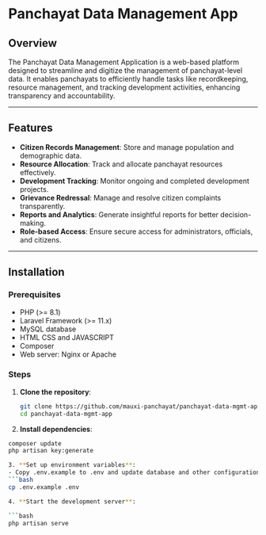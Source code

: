 # Panchayat Data Management App

## Overview  
The Panchayat Data Management Application is a web-based platform designed to streamline and digitize the management of panchayat-level data. It enables panchayats to efficiently handle tasks like recordkeeping, resource management, and tracking development activities, enhancing transparency and accountability.  

---

## Features  
- **Citizen Records Management**: Store and manage population and demographic data.  
- **Resource Allocation**: Track and allocate panchayat resources effectively.  
- **Development Tracking**: Monitor ongoing and completed development projects.  
- **Grievance Redressal**: Manage and resolve citizen complaints transparently.  
- **Reports and Analytics**: Generate insightful reports for better decision-making.  
- **Role-based Access**: Ensure secure access for administrators, officials, and citizens.  

---

## Installation  

### Prerequisites  
- PHP (>= 8.1)  
- Laravel Framework (>= 11.x)  
- MySQL database  
- HTML CSS and JAVASCRIPT
- Composer  
- Web server: Nginx or Apache  

### Steps  
1. **Clone the repository**:  
   ```bash  
   git clone https://github.com/mauxi-panchayat/panchayat-data-mgmt-app.git 
   cd panchayat-data-mgmt-app
   
2. **Install dependencies**:

```bash 
composer update  
php artisan key:generate

3. **Set up environment variables**:
- Copy .env.example to .env and update database and other configurations.
```bash
cp .env.example .env

4. **Start the development server**:

```bash
php artisan serve  
